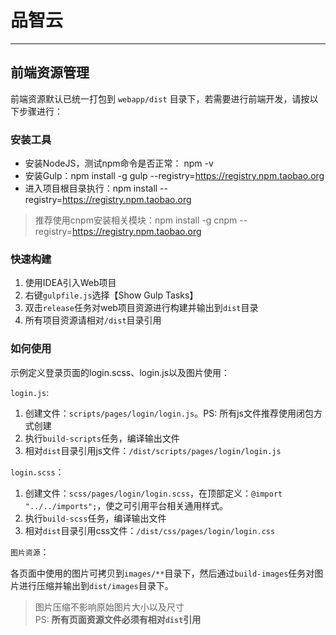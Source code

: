 # 品智云
---

## 前端资源管理

前端资源默认已统一打包到 `webapp/dist` 目录下，若需要进行前端开发，请按以下步骤进行：


### 安装工具

* 安装NodeJS，测试npm命令是否正常： npm -v
* 安装Gulp：npm install -g gulp --registry=https://registry.npm.taobao.org
* 进入项目根目录执行：npm install --registry=https://registry.npm.taobao.org

> 推荐使用cnpm安装相关模块：npm install -g cnpm --registry=https://registry.npm.taobao.org

### 快速构建

1. 使用IDEA引入Web项目
2. 右键`gulpfile.js`选择【Show Gulp Tasks】
3. 双击`release`任务对web项目资源进行构建并输出到`dist`目录
4. 所有项目资源请相对`/dist`目录引用

### 如何使用

示例定义登录页面的login.scss、login.js以及图片使用：

`login.js`:

1. 创建文件：`scripts/pages/login/login.js`。PS: 所有js文件推荐使用闭包方式创建
2. 执行`build-scripts`任务，编译输出文件
3. 相对`dist`目录引用js文件：`/dist/scripts/pages/login/login.js`

`login.scss`：

1. 创建文件：`scss/pages/login/login.scss`，在顶部定义：`@import "../../imports";`，使之可引用平台相关通用样式。
2. 执行`build-scss`任务，编译输出文件
3. 相对`dist`目录引用css文件：`/dist/css/pages/login/login.css`

`图片资源`：

各页面中使用的图片可拷贝到`images/**`目录下，然后通过`build-images`任务对图片进行压缩并输出到`dist/images`目录下。

> 图片压缩不影响原始图片大小以及尺寸    
> PS: **所有页面资源文件必须有相对`dist`引用**